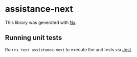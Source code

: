 # assistance-next

This library was generated with [Nx](https://nx.dev).

## Running unit tests

Run `nx test assistance-next` to execute the unit tests via [Jest](https://jestjs.io).
